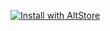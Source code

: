 [![Install with AltStore](https://altstore.io/assets/images/install-altstore.svg)](altstore://install?url=https://github.com/TIDYBEATS1/AmiiboTracker/releases/download/1.0/AmiiboTracker.ipa)
